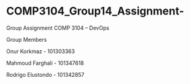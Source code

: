 # COMP3104_Group14_Assignment-


Group Assignment COMP 3104 – DevOps

Group Members

Onur Korkmaz - 101303363

Mahmoud Farghali - 101347618

Rodrigo Elustondo - 101342857

